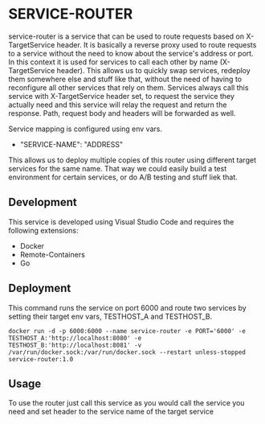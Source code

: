 # SERVICE-ROUTER

service-router is a service that can be used to route requests based on X-TargetService
header.
It is basically a reverse proxy used to route requests to a service without the need to
know about the service's address or port. In this context it is used for services to call
each other by name (X-TargetService header).
This allows us to quickly swap services, redeploy them somewhere else and stuff like that,
without the need of having to reconfigure all other services that rely on them.
Services always call this service with X-TargetService header set, to request the service
they actually need and this service will relay the request and return the response.
Path, request body and headers will be forwarded as well.

Service mapping is configured using env vars.
* "SERVICE-NAME": "ADDRESS"

This allows us to deploy multiple copies of this router using different target services
for the same name. That way we could easily build a test environment for certain services,
or do A/B testing and stuff liek that.

## Development
This service is developed using Visual Studio Code and requires the following extensions:
* Docker
* Remote-Containers
* Go

## Deployment
This command runs the service on port 6000 and route two services by setting their target env vars,
TESTHOST_A and TESTHOST_B.
```
docker run -d -p 6000:6000 --name service-router -e PORT='6000' -e TESTHOST_A:'http://localhost:8080' -e TESTHOST_B:'http://localhost:8081' -v /var/run/docker.sock:/var/run/docker.sock --restart unless-stopped service-router:1.0
```

## Usage
To use the router just call this service as you would call the service you need and set header to 
the service name of the target service
